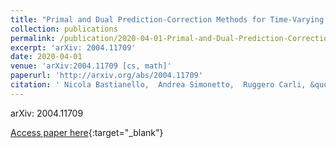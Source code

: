 ```yaml
---
title: "Primal and Dual Prediction-Correction Methods for Time-Varying Convex Optimization"
collection: publications
permalink: /publication/2020-04-01-Primal-and-Dual-Prediction-Correction-Methods-for-Time-Varying-Convex-Optimization
excerpt: 'arXiv: 2004.11709'
date: 2020-04-01
venue: 'arXiv:2004.11709 [cs, math]'
paperurl: 'http://arxiv.org/abs/2004.11709'
citation: ' Nicola Bastianello,  Andrea Simonetto,  Ruggero Carli, &quot;Primal and Dual Prediction-Correction Methods for Time-Varying Convex Optimization.&quot; arXiv:2004.11709 [cs, math], 2020.'
---
```

arXiv: 2004.11709

[Access paper here](http://arxiv.org/abs/2004.11709){:target="_blank"}
